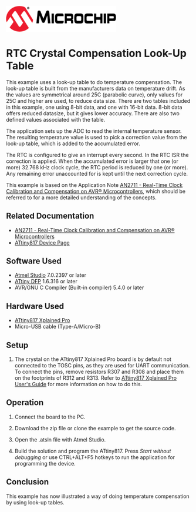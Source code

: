 <!-- Please do not change this html logo with link -->
<a href="https://www.microchip.com" rel="nofollow"><img src="images/microchip.png" alt="MCHP" width="300"/></a>

# RTC Crystal Compensation Look-Up Table

This example uses a look-up table to do temperature compensation. The look-up table is built from the manufacturers data on temperature drift. As the values are symmetrical around 25C (parabolic curve), only values for 25C and higher are used, to reduce data size. There are two tables included in this example, one using 8-bit data, and one with 16-bit data. 8-bit data offers reduced datasize, but it gives lower accuracy. There are also two defined values associated with the table.

The application sets up the ADC to read the internal temperature sensor. The resulting temperature value is used to pick a correction value from the look-up table, which is added to the accumulated error.

The RTC is configured to give an interrupt every second. In the RTC ISR the correction is applied. When the accumulated error is larger that one (or more) 32.768 kHz clock cycle, the RTC period is reduced by one (or more). Any remaining error unaccounted for is kept until the next correction cycle.

This example is based on the Application Note [AN2711 - Real-Time Clock Calibration and Compensation on AVR® Microcontrollers](https://www.microchip.com/DS00002711), which should be referred to for a more detailed understanding of the concepts.

## Related Documentation

- [AN2711 - Real-Time Clock Calibration and Compensation on AVR® Microcontrollers](https://www.microchip.com/DS00002711)
- [ATtiny817 Device Page](https://www.microchip.com/wwwproducts/en/ATTINY817)

## Software Used

- [Atmel Studio](https://www.microchip.com/mplab/avr-support/atmel-studio-7) 7.0.2397 or later
- [ATtiny DFP](http://packs.download.atmel.com/) 1.6.316 or later
- AVR/GNU C Compiler (Built-in compiler) 5.4.0 or later


## Hardware Used

- [ATtiny817 Xplained Pro](https://www.microchip.com/DevelopmentTools/ProductDetails/attiny817-xpro)
- Micro-USB cable (Type-A/Micro-B)

## Setup

1. The crystal on the ATtiny817 Xplained Pro board is by default not connected to the TOSC pins, as they are used for UART communication. To connect the pins, remove resistors R307 and R308 and place them on the footprints of R312 and R313. Refer to [ATtiny817 Xplained Pro User's Guide](https://www.microchip.com/DS50002684) for more information on how to do this.

## Operation

1. Connect the board to the PC.

2. Download the zip file or clone the example to get the source code.

3. Open the .atsln file with Atmel Studio.

4. Build the solution and program the ATtiny817. Press *Start without debugging* or use CTRL+ALT+F5 hotkeys to run the application for programming the device.

## Conclusion

This example has now illustrated a way of doing temperature compensation by using look-up tables.
